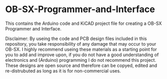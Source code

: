 # OB-SX-Programmer-and-Interface
This contains the Arduino code and KiCAD project file for creating a OB-SX Programmer and Interface.

Disclaimer:
By useing the code and PCB design files included in this repository, you take responsibility of any damage that may occur to your OB-SX. I highly recommend useing these materials as a starting point for you to add and improve upon, if you do not have a good understanding of electronics and (Arduino) programming I do not recommend this project. These designs are open source and therefore can be copyed, edited and re-distrubuted as long as it is for non-commercial uses.

